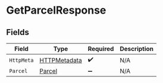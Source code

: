 # GetParcelResponse


## Fields

| Field                                                   | Type                                                    | Required                                                | Description                                             |
| ------------------------------------------------------- | ------------------------------------------------------- | ------------------------------------------------------- | ------------------------------------------------------- |
| `HttpMeta`                                              | [HTTPMetadata](../../Models/Components/HTTPMetadata.md) | :heavy_check_mark:                                      | N/A                                                     |
| `Parcel`                                                | [Parcel](../../Models/Components/Parcel.md)             | :heavy_minus_sign:                                      | N/A                                                     |